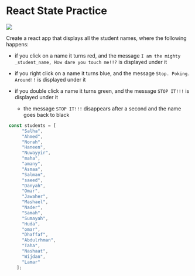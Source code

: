 # React State Practice

![](https://66.media.tumblr.com/70cd59c666abdc6ae0e12a5fcbbfbe96/tumblr_nti3ongAp31uev087o2_400.gif)

Create a react app that displays all the student names, where the following happens:

- if you click on a name it turns red, and the message `I am the mighty _student_name, How dare you touch me!!?` is displayed under it
- if you right click on a name it turns blue, and the message `Stop. Poking. Around!!` is displayed under it
- if you double click a name it turns green, and the message `STOP IT!!!`  is displayed under it
        
    - the message `STOP IT!!!` disappears after a second and the name goes back to black

```js
 const students = [
      "Salha",
      "Ahmed",
      "Norah",
      "Haneen",
      "Nuwayyir",
      "maha",
      "amany",
      "Asmaa",
      "Salman",
      "saeed",
      "Danyah",
      "Omar",
      "Jawaher",
      "Mashael",
      "Nader",
      "Samah",
      "Sumayah",
      "Huda",
      "omar",
      "Dhaffaf",
      "Abdulrhman",
      "Taha",
      "Nashaat",
      "Wijdan",
      "Lamar"
    ];
```